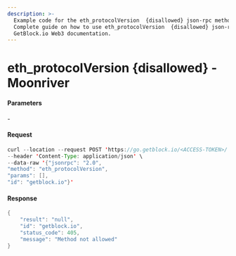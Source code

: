```yaml
---
description: >-
  Example code for the eth_protocolVersion  {disallowed} json-rpc method.
  Сomplete guide on how to use eth_protocolVersion  {disallowed} json-rpc in
  GetBlock.io Web3 documentation.
---
```


# eth\_protocolVersion {disallowed} - Moonriver

#### Parameters

\-

#### Request

```java
curl --location --request POST 'https://go.getblock.io/<ACCESS-TOKEN>/' \
--header 'Content-Type: application/json' \
--data-raw '{"jsonrpc": "2.0",
"method": "eth_protocolVersion",
"params": [],
"id": "getblock.io"}'
```

#### Response

```java
{
    "result": "null",
    "id": "getblock.io",
    "status_code": 405,
    "message": "Method not allowed"
}
```
